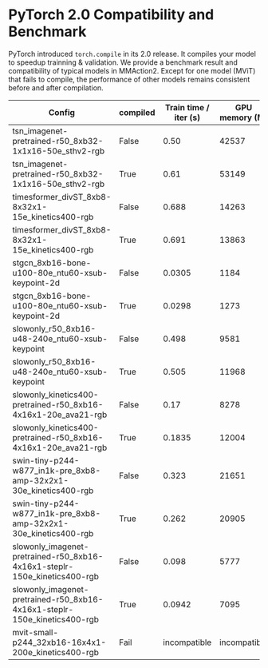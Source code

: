 # PyTorch 2.0 Compatibility and Benchmark

PyTorch introduced `torch.compile` in its 2.0 release. It compiles your model to speedup trainning & validation. We provide a benchmark result and compatibility of typical models in MMAction2. Except for one model (MViT) that fails to compile, the performance of other models remains consistent before and after compilation.

| Config                                                                    | compiled | Train time / iter (s) | GPU memory (M) | test metric  |
| ------------------------------------------------------------------------- | -------- | --------------------- | -------------- | ------------ |
| tsn_imagenet-pretrained-r50_8xb32-1x1x16-50e_sthv2-rgb                    | False    | 0.50                  | 42537          | 36.55        |
| tsn_imagenet-pretrained-r50_8xb32-1x1x16-50e_sthv2-rgb                    | True     | 0.61                  | 53149          | 36.72        |
| timesformer_divST_8xb8-8x32x1-15e_kinetics400-rgb                         | False    | 0.688                 | 14263          | 77.69        |
| timesformer_divST_8xb8-8x32x1-15e_kinetics400-rgb                         | True     | 0.691                 | 13863          | 77.57        |
| stgcn_8xb16-bone-u100-80e_ntu60-xsub-keypoint-2d                          | False    | 0.0305                | 1184           | 91.69        |
| stgcn_8xb16-bone-u100-80e_ntu60-xsub-keypoint-2d                          | True     | 0.0298                | 1273           | 91.64        |
| slowonly_r50_8xb16-u48-240e_ntu60-xsub-keypoint                           | False    | 0.498                 | 9581           | 93.6         |
| slowonly_r50_8xb16-u48-240e_ntu60-xsub-keypoint                           | True     | 0.505                 | 11968          | 93.49        |
| slowonly_kinetics400-pretrained-r50_8xb16-4x16x1-20e_ava21-rgb            | False    | 0.17                  | 8278           | 20.76        |
| slowonly_kinetics400-pretrained-r50_8xb16-4x16x1-20e_ava21-rgb            | True     | 0.1835                | 12004          | 21.67        |
| swin-tiny-p244-w877_in1k-pre_8xb8-amp-32x2x1-30e_kinetics400-rgb          | False    | 0.323                 | 21651          | 78.90        |
| swin-tiny-p244-w877_in1k-pre_8xb8-amp-32x2x1-30e_kinetics400-rgb          | True     | 0.262                 | 20905          | 78.70        |
| slowonly_imagenet-pretrained-r50_8xb16-4x16x1-steplr-150e_kinetics400-rgb | False    | 0.098                 | 5777           | 75.12        |
| slowonly_imagenet-pretrained-r50_8xb16-4x16x1-steplr-150e_kinetics400-rgb | True     | 0.0942                | 7095           | 75.15        |
| mvit-small-p244_32xb16-16x4x1-200e_kinetics400-rgb                        | Fail     | incompatible          | incompatible   | incompatible |
